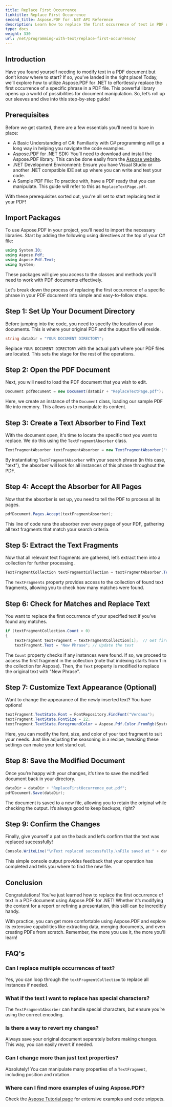```yaml
---
title: Replace First Occurrence
linktitle: Replace First Occurrence
second_title: Aspose.PDF for .NET API Reference
description: Learn how to replace the first occurrence of text in PDF using Aspose.PDF for .NET with our step-by-step guide. Perfect for developers and document handlers.
type: docs
weight: 330
url: /net/programming-with-text/replace-first-occurrence/
---
```

## Introduction

Have you found yourself needing to modify text in a PDF document but don’t know where to start? If so, you’ve landed in the right place! Today, we’ll explore how to utilize Aspose.PDF for .NET to effortlessly replace the first occurrence of a specific phrase in a PDF file. This powerful library opens up a world of possibilities for document manipulation. So, let’s roll up our sleeves and dive into this step-by-step guide!

## Prerequisites

Before we get started, there are a few essentials you’ll need to have in place:

- A Basic Understanding of C#: Familiarity with C# programming will go a long way in helping you navigate the code examples.
- Aspose.PDF for .NET SDK: You’ll need to download and install the Aspose.PDF library. This can be done easily from the [Aspose website](https://releases.aspose.com/pdf/net/). 
- .NET Development Environment: Ensure you have Visual Studio or another .NET compatible IDE set up where you can write and test your code.
- A Sample PDF File: To practice with, have a PDF ready that you can manipulate. This guide will refer to this as `ReplaceTextPage.pdf`.

With these prerequisites sorted out, you're all set to start replacing text in your PDF!

## Import Packages

To use Aspose.PDF in your project, you’ll need to import the necessary libraries. Start by adding the following using directives at the top of your C# file:

```csharp
using System.IO;
using Aspose.Pdf;
using Aspose.Pdf.Text;
using System;
```

These packages will give you access to the classes and methods you'll need to work with PDF documents effectively.

Let's break down the process of replacing the first occurrence of a specific phrase in your PDF document into simple and easy-to-follow steps.

## Step 1: Set Up Your Document Directory

Before jumping into the code, you need to specify the location of your documents. This is where your original PDF and the output file will reside.

```csharp
string dataDir = "YOUR DOCUMENT DIRECTORY";
```
Replace `YOUR DOCUMENT DIRECTORY` with the actual path where your PDF files are located. This sets the stage for the rest of the operations.

## Step 2: Open the PDF Document

Next, you will need to load the PDF document that you wish to edit.

```csharp
Document pdfDocument = new Document(dataDir + "ReplaceTextPage.pdf");
```
Here, we create an instance of the `Document` class, loading our sample PDF file into memory. This allows us to manipulate its content.

## Step 3: Create a Text Absorber to Find Text

With the document open, it's time to locate the specific text you want to replace. We do this using the `TextFragmentAbsorber` class.

```csharp
TextFragmentAbsorber textFragmentAbsorber = new TextFragmentAbsorber("text");
```
By instantiating `TextFragmentAbsorber` with your search phrase (in this case, "text"), the absorber will look for all instances of this phrase throughout the PDF.

## Step 4: Accept the Absorber for All Pages

Now that the absorber is set up, you need to tell the PDF to process all its pages.

```csharp
pdfDocument.Pages.Accept(textFragmentAbsorber);
```
This line of code runs the absorber over every page of your PDF, gathering all text fragments that match your search criteria.

## Step 5: Extract the Text Fragments

Now that all relevant text fragments are gathered, let’s extract them into a collection for further processing.

```csharp
TextFragmentCollection textFragmentCollection = textFragmentAbsorber.TextFragments;
```
The `TextFragments` property provides access to the collection of found text fragments, allowing you to check how many matches were found.

## Step 6: Check for Matches and Replace Text

You want to replace the first occurrence of your specified text if you’ve found any matches.

```csharp
if (textFragmentCollection.Count > 0)
{
    TextFragment textFragment = textFragmentCollection[1];  // Get first occurrence
    textFragment.Text = "New Phrase"; // Update the text
```
The `Count` property checks if any instances were found. If so, we proceed to access the first fragment in the collection (note that indexing starts from 1 in the collection for Aspose). Then, the `Text` property is modified to replace the original text with "New Phrase".

## Step 7: Customize Text Appearance (Optional)

Want to change the appearance of the newly inserted text? You have options!

```csharp
textFragment.TextState.Font = FontRepository.FindFont("Verdana");
textFragment.TextState.FontSize = 22;
textFragment.TextState.ForegroundColor = Aspose.Pdf.Color.FromRgb(System.Drawing.Color.Blue);
```
Here, you can modify the font, size, and color of your text fragment to suit your needs. Just like adjusting the seasoning in a recipe, tweaking these settings can make your text stand out.

## Step 8: Save the Modified Document

Once you’re happy with your changes, it’s time to save the modified document back in your directory.

```csharp
dataDir = dataDir + "ReplaceFirstOccurrence_out.pdf";
pdfDocument.Save(dataDir);
```
The document is saved to a new file, allowing you to retain the original while checking the output. It’s always good to keep backups, right?

## Step 9: Confirm the Changes

Finally, give yourself a pat on the back and let’s confirm that the text was replaced successfully!

```csharp
Console.WriteLine("\nText replaced successfully.\nFile saved at " + dataDir);
```
This simple console output provides feedback that your operation has completed and tells you where to find the new file.

## Conclusion

Congratulations! You've just learned how to replace the first occurrence of text in a PDF document using Aspose.PDF for .NET! Whether it’s modifying the content for a report or refining a presentation, this skill can be incredibly handy. 

With practice, you can get more comfortable using Aspose.PDF and explore its extensive capabilities like extracting data, merging documents, and even creating PDFs from scratch. Remember, the more you use it, the more you'll learn!

## FAQ's

### Can I replace multiple occurrences of text?
Yes, you can loop through the `textFragmentCollection` to replace all instances if needed.

### What if the text I want to replace has special characters?
The `TextFragmentAbsorber` can handle special characters, but ensure you’re using the correct encoding.

### Is there a way to revert my changes?
Always save your original document separately before making changes. This way, you can easily revert if needed.

### Can I change more than just text properties?
Absolutely! You can manipulate many properties of a `TextFragment`, including position and rotation.

### Where can I find more examples of using Aspose.PDF?
Check the [Aspose Tutorial page](https://releases.aspose.com/pdf/net/) for extensive examples and code snippets.
